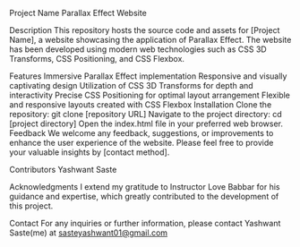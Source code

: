 Project Name
Parallax Effect Website

Description
This repository hosts the source code and assets for [Project Name], a website showcasing the application of Parallax Effect. The website has been developed using modern web technologies such as CSS 3D Transforms, CSS Positioning, and CSS Flexbox.

Features
Immersive Parallax Effect implementation
Responsive and visually captivating design
Utilization of CSS 3D Transforms for depth and interactivity
Precise CSS Positioning for optimal layout arrangement
Flexible and responsive layouts created with CSS Flexbox
Installation
Clone the repository: git clone [repository URL]
Navigate to the project directory: cd [project directory]
Open the index.html file in your preferred web browser.
Feedback
We welcome any feedback, suggestions, or improvements to enhance the user experience of the website. Please feel free to provide your valuable insights by [contact method].

Contributors
Yashwant Saste

Acknowledgments
I extend my gratitude to Instructor Love Babbar for his guidance and expertise, which greatly contributed to the development of this project.

Contact
For any inquiries or further information, please contact Yashwant Saste(me) at sasteyashwant01@gmail.com
